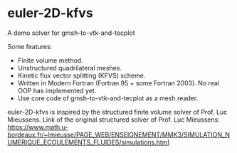 # euler-2D-kfvs
A demo solver for gmsh-to-vtk-and-tecplot

Some features:
- Finite volume method.
- Unstructured quadrilateral meshes.
- Kinetic flux vector splitting (KFVS) scheme. 
- Written in Modern Fortran (Fortran 95 + some Fortran 2003). No real OOP has implemented yet.
- Use core code of gmsh-to-vtk-and-tecplot as a mesh reader.

euler-2D-kfvs is inspired by the structured finite volume solver of Prof. Luc Mieussens. Link of the original structured solver of Prof. Luc Mieussens: 
https://www.math.u-bordeaux.fr/~lmieusse/PAGE_WEB/ENSEIGNEMENT/MMK3/SIMULATION_NUMERIQUE_ECOULEMENTS_FLUIDES/simulations.html

 
